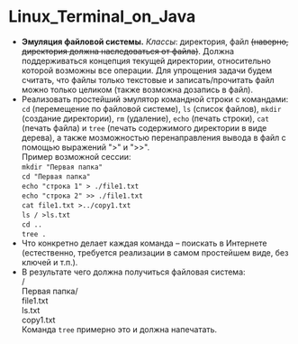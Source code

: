 # Linux_Terminal_on_Java
- **Эмуляция файловой системы.** *Классы*: директория, файл ~~(наверно, директория должна наследоваться от файла)~~. Должна поддерживаться концепция текущей директории, относительно которой возможны все операции. Для упрощения задачи будем считать, что файлы только текстовые и записать/прочитать файл можно только целиком (также возможна дозапись в файл).	
- Реализовать простейший эмулятор командной строки с командами: `cd` (перемещение по файловой системе), `ls` (список файлов), `mkdir` (создание директории), `rm` (удаление), `echo` (печать строки), `cat` (печать файла) и `tree` (печать содержимого директории в виде дерева), а также мозможностью перенаправления вывода в файл с помощью выражений ">" и ">>".	
   Пример возможной сессии:  
   `mkdir "Первая папка"`  
   `cd "Первая папка"`  
   `echo "строка 1" > ./file1.txt`  
   `echo "строка 2" >> ./file1.txt`  
   `cat file1.txt >../copy1.txt`  
   `ls / >ls.txt`  
   `cd ..`  
   `tree .`  
- Что конкретно делает каждая команда – поискать в Интернете (естественно, требуется реализации в самом простейшем виде, без ключей и т.п.).		
- В результате чего должна получиться файловая система:  	
   /  
    Первая папка/  
      file1.txt  
      ls.txt  
      copy1.txt  
Команда `tree` примерно это и должна напечатать.
